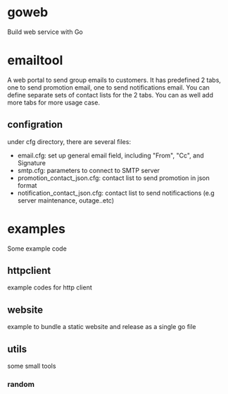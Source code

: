 # goweb
Build web service with Go


# emailtool

A web portal to send group emails to customers. It has predefined 2 tabs, one to send promotion email, one to send
notifications email. You can define separate sets of contact lists for the 2 tabs. You can as well add more tabs for more usage case.

## configration
under cfg directory, there are several files:
- email.cfg: set up general email field, including "From", "Cc", and Signature
- smtp.cfg: parameters to connect to SMTP server
- promotion_contact_json.cfg: contact list to send promotion in json format
- notification_contact_json.cfg: contact list to send notificactions (e.g server maintenance, outage..etc)


# examples
Some example code

## httpclient
example codes for http client

## website
example to bundle a static website and release as a single go file

## utils
some small tools 
### random
###


